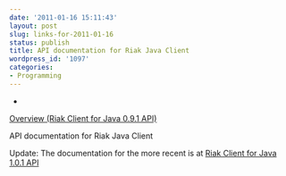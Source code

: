 ```yaml
---
date: '2011-01-16 15:11:43'
layout: post
slug: links-for-2011-01-16
status: publish
title: API documentation for Riak Java Client
wordpress_id: '1097'
categories:
- Programming
---
```


  * 
                

[Overview (Riak Client for Java 0.9.1 API)](http://www.jarvana.com/jarvana/view/com/basho/riak/riak-client/0.9.1/riak-client-0.9.1-javadoc.jar!/overview-summary.html)


                

API documentation for Riak Java Client


                
            


Update: The documentation for the more recent is at [Riak Client for Java 1.0.1 API](http://www.jarvana.com/jarvana/view/com/basho/riak/riak-client/1.0.1/riak-client-1.0.1-javadoc.jar!/overview-summary.html)
